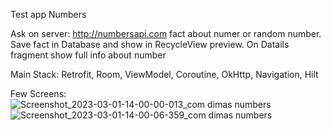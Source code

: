 Test app Numbers 

Ask on server: http://numbersapi.com fact about numer or random number.
Save fact in Database and show in RecycleView preview.
On Datails fragment show full info about number

Main Stack: Retrofit, Room, ViewModel, Coroutine, OkHttp, Navigation, Hilt 

Few Screens:
![Screenshot_2023-03-01-14-00-00-013_com dimas numbers](https://user-images.githubusercontent.com/100857833/222260850-484ca627-9d87-4477-bbf4-7f0a190678b6.jpg)
![Screenshot_2023-03-01-14-00-06-359_com dimas numbers](https://user-images.githubusercontent.com/100857833/222260854-0a93bd66-d8b8-44cd-8a34-8972413b510e.jpg)



